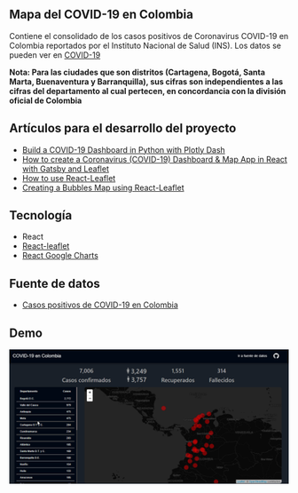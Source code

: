 ## Mapa del COVID-19 en Colombia

Contiene el consolidado de los casos positivos de Coronavirus COVID-19 en Colombia reportados por el Instituto Nacional de Salud (INS). Los datos se pueden ver en [COVID-19](https://www.datos.gov.co/Salud-y-Protecci-n-Social/Casos-positivos-de-COVID-19-en-Colombia/gt2j-8ykr)



**Nota: Para las ciudades que son distritos (Cartagena, Bogotá, Santa Marta, Buenaventura y Barranquilla), sus cifras son independientes a las cifras del departamento al cual pertecen, en concordancia con la división oficial de Colombia**

## Artículos para el desarrollo del proyecto

- [Build a COVID-19 Dashboard in Python with Plotly Dash](https://towardsdatascience.com/how-to-track-covid-19-cases-in-the-united-states-in-python-9b297ff9f6f5)
- [How to create a Coronavirus (COVID-19) Dashboard & Map App in React with Gatsby and Leaflet](https://www.freecodecamp.org/news/how-to-create-a-coronavirus-covid-19-dashboard-map-app-in-react-with-gatsby-and-leaflet/)
- [How to use React-Leaflet](https://blog.logrocket.com/how-to-use-react-leaflet/)
- [Creating a Bubbles Map using React-Leaflet](https://towardsdatascience.com/creating-a-bubbles-map-using-react-leaflet-e75124ca1cd2)

## Tecnología
- React
- [React-leaflet](https://react-leaflet.js.org/)
- [React Google Charts](https://react-google-charts.com/)

## Fuente de datos
- [Casos positivos de COVID-19 en Colombia](https://www.datos.gov.co/Salud-y-Protecci-n-Social/Casos-positivos-de-COVID-19-en-Colombia/gt2j-8ykr)

## Demo
![](assets/covid-19.gif)